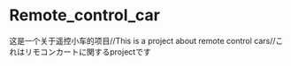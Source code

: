 # Remote_control_car
这是一个关于遥控小车的项目//This is a project about remote control cars//これはリモコンカートに関するprojectです
